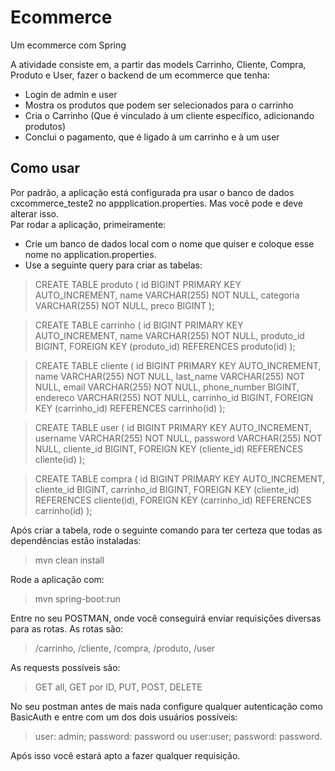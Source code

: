 # Ecommerce
Um ecommerce com Spring

A atividade consiste em, a partir das models Carrinho, Cliente, Compra, Produto e User, fazer o backend de um ecommerce que tenha:  
-  Login de admin e user  
- Mostra os produtos que podem ser selecionados para o carrinho  
- Cria o Carrinho (Que é vinculado à um cliente específico, adicionando produtos)  
- Conclui o pagamento, que é ligado à um carrinho e à um user    

## Como usar
Por padrão, a aplicação está configurada pra usar o banco de dados cxcommerce_teste2 no appplication.properties. Mas você pode e deve alterar isso.  
Par rodar a aplicação, primeiramente:
- Crie um banco de dados local com o nome que quiser e coloque esse nome no application.properties.  
- Use a seguinte query para criar as tabelas:  

> CREATE TABLE produto (
id BIGINT PRIMARY KEY AUTO_INCREMENT,
name VARCHAR(255) NOT NULL,
categoria VARCHAR(255) NOT NULL,
preco BIGINT
);

> CREATE TABLE carrinho (
id BIGINT PRIMARY KEY AUTO_INCREMENT,
name VARCHAR(255) NOT NULL,
produto_id BIGINT,
FOREIGN KEY (produto_id) REFERENCES produto(id)
);

> CREATE TABLE cliente (
id BIGINT PRIMARY KEY AUTO_INCREMENT,
name VARCHAR(255) NOT NULL,
last_name VARCHAR(255) NOT NULL,
email VARCHAR(255) NOT NULL,
phone_number BIGINT,
endereco VARCHAR(255) NOT NULL,
carrinho_id BIGINT,
FOREIGN KEY (carrinho_id) REFERENCES carrinho(id)
);

> CREATE TABLE user (
id BIGINT PRIMARY KEY AUTO_INCREMENT,
username VARCHAR(255) NOT NULL,
password VARCHAR(255) NOT NULL,
cliente_id BIGINT,
FOREIGN KEY (cliente_id) REFERENCES cliente(id)
);

> CREATE TABLE compra (
id BIGINT PRIMARY KEY AUTO_INCREMENT,
cliente_id BIGINT,
carrinho_id BIGINT,
FOREIGN KEY (cliente_id) REFERENCES cliente(id),
FOREIGN KEY (carrinho_id) REFERENCES carrinho(id)
);

Após criar a tabela, rode o seguinte comando para ter certeza que todas as dependências estão instaladas:  
> mvn clean install

Rode a aplicação com:  
> mvn spring-boot:run

Entre no seu POSTMAN, onde você conseguirá enviar requisições diversas para as rotas. 
As rotas são:  
> /carrinho, /cliente, /compra, /produto, /user

As requests possíveis são:  
> GET all, GET por ID, PUT, POST, DELETE  

No seu postman antes de mais nada configure qualquer autenticação como BasicAuth e entre com um dos dois usuários possíveis:  
> user: admin; password: password ou user:user; password: password.

Após isso você estará apto a fazer qualquer requisição.  
